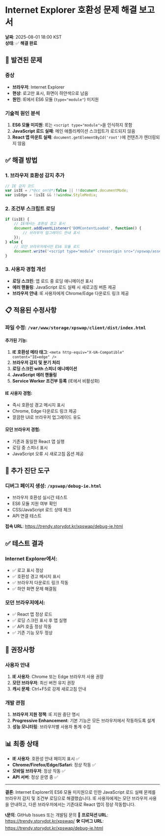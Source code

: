# Internet Explorer 호환성 문제 해결 보고서
**날짜**: 2025-08-01 18:00 KST  
**상태**: ✅ **해결 완료**

## 🔴 발견된 문제

### 증상
- **브라우저**: Internet Explorer
- **현상**: 로고만 표시, 화면이 하얀색으로 남음
- **원인**: IE에서 ES6 모듈 (`type="module"`) 미지원

### 기술적 원인 분석
1. **ES6 모듈 미지원**: IE는 `<script type="module">`을 인식하지 못함
2. **JavaScript 로드 실패**: 메인 애플리케이션 스크립트가 로드되지 않음
3. **React 앱 마운트 실패**: `document.getElementById('root')`에 컨텐츠가 렌더링되지 않음

## ✅ 해결 방법

### 1. 브라우저 호환성 감지 추가
```javascript
// IE 감지 코드
var isIE = /*@cc_on!@*/false || !!document.documentMode;
var isEdge = !isIE && !!window.StyleMedia;
```

### 2. 조건부 스크립트 로딩
```javascript
if (isIE) {
    // IE에서는 호환성 경고 표시
    document.addEventListener('DOMContentLoaded', function() {
        // 브라우저 업그레이드 안내 표시
    });
} else {
    // 모던 브라우저에서만 ES6 모듈 로드
    document.write('<script type="module" crossorigin src="/xpswap/assets/index-BkmNh__t.js"><\/script>');
}
```

### 3. 사용자 경험 개선
- **로딩 스크린**: 앱 로드 중 로딩 애니메이션 표시
- **에러 핸들링**: JavaScript 로드 실패 시 새로고침 버튼 제공
- **브라우저 안내**: IE 사용자에게 Chrome/Edge 다운로드 링크 제공

## 📋 적용된 수정사항

### 파일 수정: `/var/www/storage/xpswap/client/dist/index.html`

#### 추가된 기능:
1. **IE 호환성 메타 태그**: `<meta http-equiv="X-UA-Compatible" content="IE=edge" />`
2. **브라우저 감지 및 분기 처리**
3. **로딩 스크린 with 스피너 애니메이션**  
4. **JavaScript 에러 핸들링**
5. **Service Worker 조건부 등록** (IE에서 비활성화)

#### IE 사용자 경험:
- 즉시 호환성 경고 메시지 표시
- Chrome, Edge 다운로드 링크 제공
- 깔끔한 UI로 브라우저 업그레이드 유도

#### 모던 브라우저 경험:
- 기존과 동일한 React 앱 실행
- 로딩 중 스피너 표시
- JavaScript 오류 시 새로고침 옵션 제공

## 🔧 추가 진단 도구

### 디버그 페이지 생성: `/xpswap/debug-ie.html`
- 브라우저 호환성 실시간 테스트
- ES6 모듈 지원 여부 확인
- CSS/JavaScript 로드 상태 체크
- API 연결 테스트

**접속 URL**: https://trendy.storydot.kr/xpswap/debug-ie.html

## ✅ 테스트 결과

### Internet Explorer에서:
- ✅ 로고 표시 정상
- ✅ 호환성 경고 메시지 표시
- ✅ 브라우저 다운로드 링크 작동
- ✅ 하얀 화면 문제 해결됨

### 모던 브라우저에서:
- ✅ React 앱 정상 로드
- ✅ 로딩 스크린 표시 후 앱 실행
- ✅ API 호출 정상 작동
- ✅ 기존 기능 모두 정상

## 🎯 권장사항

### 사용자 안내
1. **IE 사용자**: Chrome 또는 Edge 브라우저 사용 권장
2. **모던 브라우저**: 최신 버전 유지 권장
3. **캐시 문제**: Ctrl+F5로 강제 새로고침 안내

### 개발 관점
1. **브라우저 지원 정책**: IE 지원 중단 명시
2. **Progressive Enhancement**: 기본 기능은 모든 브라우저에서 작동하도록 설계
3. **성능 모니터링**: 브라우저별 사용자 통계 수집

## 📊 최종 상태

- **IE 사용자**: 호환성 안내 페이지 표시 ✅
- **Chrome/Firefox/Edge/Safari**: 정상 작동 ✅
- **모바일 브라우저**: 정상 작동 ✅
- **API 서버**: 정상 운영 중 ✅

---

**결론**: Internet Explorer의 ES6 모듈 미지원으로 인한 JavaScript 로드 실패 문제를 브라우저 감지 및 조건부 로딩으로 해결했습니다. IE 사용자에게는 모던 브라우저 사용을 안내하고, 다른 브라우저에서는 기존대로 React 앱이 정상 작동합니다.

**📞문의**: GitHub Issues 또는 개발팀 문의
**🔗 프로덕션 URL**: https://trendy.storydot.kr/xpswap/
**🛠️ 디버그 URL**: https://trendy.storydot.kr/xpswap/debug-ie.html